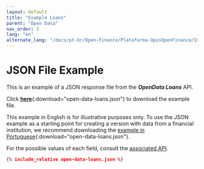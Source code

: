 ```yaml
---
layout: default
title: "Example Loans"
parent: "Open Data"
nav_order: 3
lang: "en"
alternate_lang: "/docs/pt-br/Open-Finance/Plataforma-OpusOpenFinance/Integração/apis-dados-abertos/DadosAbertos-Loans/"
---
```


# JSON File Example

This is an example of a JSON response file from the ***OpenData Loans*** API.

Click [**here**](open-data-loans.json){:download="open-data-loans.json"} to download the example file.

This example in English is for illustrative purposes only. To use the JSON example as a starting point for creating a version with data from a financial institution, we recommend downloading the [example in Portuguese](../../../../pt-br/Open-Finance/Plataforma-OpusOpenFinance/apis-dados-abertos/open-data-loans.json){:download="open-data-loans.json"}.

For the possible values of each field, consult the [associated API][Link-API].

```json
{% include_relative open-data-loans.json %}
```

[Link-API]: ../../../../swagger-ui/index.html?api=en-open-data-loans
